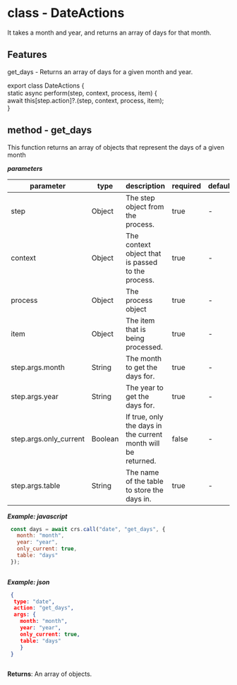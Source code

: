 # class - DateActionsIt takes a month and year, and returns an array of days for that month.## Features get_days - Returns an array of days for a given month and year.    export class DateActions {  static async perform(step, context, process, item) {  await this[step.action]?.(step, context, process, item);  }    ## method - get_daysThis function returns an array of objects that represent the days of a given month***parameters***|parameter|type|description|required|default||---------|----|-----------|--------|-------||step|Object|The step object from the process.|true|-||context|Object|The context object that is passed to the process.|true|-||process|Object|The process object|true|-||item|Object|The item that is being processed.|true|-||step.args.month|String|The month to get the days for.|true|-||step.args.year|String|The year to get the days for.|true|-||step.args.only_current|Boolean|If true, only the days in the current month will be returned.|false|-||step.args.table|String|The name of the table to store the days in.|true|-|***Example: javascript***```js const days = await crs.call("date", "get_days", {     month: "month",     year: "year",     only_current: true,     table: "days"   });    ```***Example: json***```json {    type: "date",    action: "get_days",    args: {      month: "month",      year: "year",      only_current: true,      table: "days"      }   }    ```**Returns**: An array of objects.